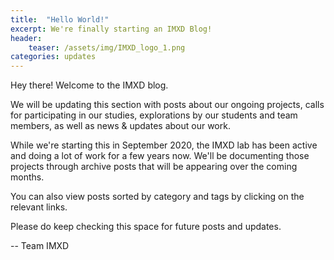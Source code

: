 ```yaml
---
title:  "Hello World!"
excerpt: We're finally starting an IMXD Blog!
header:
    teaser: /assets/img/IMXD_logo_1.png
categories: updates
---
```


Hey there! Welcome to the IMXD blog. 

We will be updating this section with posts about our ongoing projects, calls for participating in our studies, explorations by our students and team members, as well as news & updates about our work.

While we're starting this in September 2020, the IMXD lab has been active and doing a lot of work for a few years now. We'll be documenting those projects through archive posts that will be appearing over the coming months.

You can also view posts sorted by category and tags by clicking on the relevant links.

Please do keep checking this space for future posts and updates.

-- Team IMXD